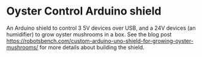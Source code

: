 # Oyster Control Arduino shield

An Arduino shield to control 3 5V devices over USB, and a 24V devices (an humidifier) to grow oyster mushrooms in a box. See the blog post
https://robotsbench.com/custom-arduino-uno-shield-for-growing-oyster-mushrooms/ for more details about building the shield.
